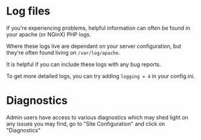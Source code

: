 # Log files

If you're experiencing problems, helpful information can often be found in your apache (or NGinX) PHP logs.

Where these logs live are dependant on your server configuration, but they're often found living on ```/var/log/apache```.

It is helpful if you can include these logs with any bug reports.

To get more detailed logs, you can try adding ``` logging = 4 ``` in your config.ini.

# Diagnostics

Admin users have access to various diagnostics which may shed light on any issues you may find, go to "Site Configuration" and click on "Diagnostics"
